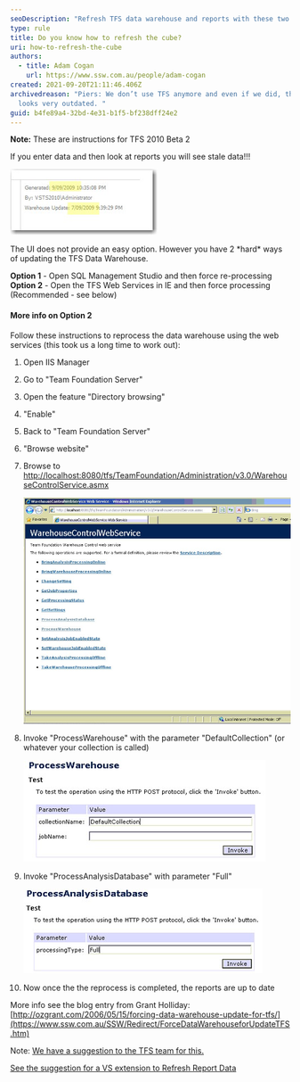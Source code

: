 ```yaml
---
seoDescription: "Refresh TFS data warehouse and reports with these two hard ways to update stale data, recommended option includes web services and IIS manager."
type: rule
title: Do you know how to refresh the cube?
uri: how-to-refresh-the-cube
authors:
  - title: Adam Cogan
    url: https://www.ssw.com.au/people/adam-cogan
created: 2021-09-20T21:11:46.406Z
archivedreason: "Piers: We don’t use TFS anymore and even if we did, this rule
  looks very outdated. "
guid: b4fe89a4-32bd-4e31-b1f5-bf238dff24e2
---
```

**Note:** These are instructions for TFS 2010 Beta 2

If you enter data and then look at reports you will see stale data!!!

![Figure: The report footer tells you that the TFS Warehouse is not up to date](refresh1.jpg)

The UI does not provide an easy option. However you have 2 \*hard\* ways of updating the TFS Data Warehouse.

**Option 1** - Open SQL Management Studio and then force re-processing\
**Option 2** - Open the TFS Web Services in IE and then force processing (Recommended - see below)

#### More info on Option 2

Follow these instructions to reprocess the data warehouse using the web services (this took us a long time to work out):

1. Open IIS Manager
2. Go to "Team Foundation Server"
3. Open the feature "Directory browsing"
4. "Enable"
5. Back to "Team Foundation Server"
6. "Browse website"
7. Browse to <http://localhost:8080/tfs/TeamFoundation/Administration/v3.0/WarehouseControlService.asmx>

   ![Figure: You will need to call 2 of these web services](refresh2.jpg)

8. Invoke "ProcessWarehouse" with the parameter "DefaultCollection" (or whatever your collection is called)

   ![Figure: Call "ProcessWarehouse" web service with parameter "DefaultCollection"](refresh3.jpg)

9. Invoke "ProcessAnalysisDatabase" with parameter "Full"

   ![Figure: Call "ProcessAnalysisDatabase" with parameter "Full"](refresh4.jpg)

10. Now once the the reprocess is completed, the reports are up to date

More info see the blog entry from Grant Holliday:[http://ozgrant.com/2006/05/15/forcing-data-warehouse-update-for-tfs/](https://www.ssw.com.au/SSW/Redirect/ForceDataWarehouseforUpdateTFS.htm)

Note: [We have a suggestion to the TFS team for this.](https://www.ssw.com.au/ssw/Standards/BetterSoftwareSuggestions/TeamFoundationServer.aspx%22%20%5Cl%20%22RefreshTFSCube)

[See the suggestion for a VS extension to Refresh Report Data](https://www.ssw.com.au/ssw/Standards/BetterSoftwareSuggestions/TeamFoundationServer.aspx%22%20%5Cl%20%22RefreshData)
